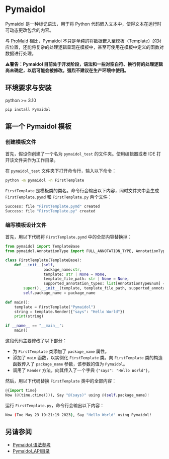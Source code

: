 # Pymaidol

Pymaidol 是一种标记语法，用于将 Python 代码嵌入文本中，使得文本在运行时可动态更改包含的内容。

与 [ProMaid](https://github.com/Eterance/ProMaid) 相比，Pymaidol 不只是单纯的将数据嵌入至模板（Template）的对应位置，还能将复杂的处理逻辑呈现在模板中，甚至可使用在模板中定义的函数对数据进行处理。

⚠**警告：Pymaidol 目前处于开发阶段，语法和一些对空白符、换行符的处理逻辑尚未确定，以后可能会被修改。强烈不建议在生产环境中使用。**

## 环境要求与安装

python >= 3.10

``` bash
pip install Pymaidol
```

## 第一个 Pymaidol 模板

### 创建模板文件

首先，假设你创建了一个名为 `pymaidol_test` 的文件夹。使用编辑器或者 IDE 打开该文件夹作为工作目录。

在 `pymaidol_test` 文件夹下打开命令行，输入以下命令：

``` bash
python -m pymaidol -n FirstTemplate
```

`FirstTemplate` 是模板类的类名。命令行会输出以下内容，同时文件夹中会生成 `FirstTemplate.pymd` 和 `FirstTemplate.py` 两个文件：

``` bash
Success: file "FirstTemplate.pymd" created
Success: file "FirstTemplate.py" created
```

### 编写模板设计文件

首先，用以下代码将 `FirstTemplate.pymd` 中的全部内容替换掉：

``` python
from pymaidol import TemplateBase
from pymaidol.AnnotationType import FULL_ANNOTATION_TYPE, AnnotationTypeEnum

class FirstTemplate(TemplateBase):
    def __init__(self, 
                 package_name:str, 
                 template: str | None = None, 
                 template_file_path: str | None = None, 
                 supported_annotation_types: list[AnnotationTypeEnum] = FULL_ANNOTATION_TYPE) -> None:
        super().__init__(template, template_file_path, supported_annotation_types)
        self.package_name = package_name
        
def main():
    template = FirstTemplate("Pymaidol")
    string = template.Render({"says": "Hello World"})
    print(string)
    
if __name__ == "__main__":
    main()
```

这段代码主要修改了以下部分：

- 为 `FirstTemplate` 类添加了 `package_name` 属性。
- 添加了 `main` 函数，以实例化 `FirstTemplate` 类。向 `FirstTemplate` 类的构造函数传入了 `package_name` 参数，该参数的值为 `Pymaidol`。
- 调用了 `Render` 方法，向其传入了一个字典 `{"says": "Hello World"}`。

然后，用以下代码替换 `FirstTemplate` 类中的全部内容：

``` python
@{import time}
Now (@(time.ctime())), Say "@(says)" using @(self.package_name)!
```

运行 `FirstTemplate.py`，命令行会输出以下内容：

``` bash
Now (Tue May 23 19:21:19 2023), Say "Hello World" using Pymaidol!
```

## 另请参阅

- [Pymaidol 语法参考](docs/zh-cn/语法参考.md)
- [Pymaidol_API目录](docs/zh-cn/Pymaidol_API%E7%9B%AE%E5%BD%95.md)
